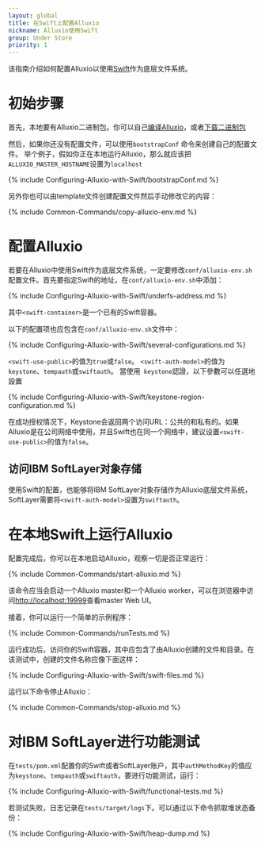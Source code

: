 ```yaml
---
layout: global
title: 在Swift上配置Alluxio
nickname: Alluxio使用Swift
group: Under Store
priority: 1
---
```


该指南介绍如何配置Alluxio以使用[Swift](http://docs.openstack.org/developer/swift/)作为底层文件系统。

# 初始步骤

首先，本地要有Alluxio二进制包。你可以自己[编译Alluxio](Building-Alluxio-Master-Branch.html)，或者[下载二进制包](Running-Alluxio-Locally.html)

然后，如果你还没有配置文件，可以使用`bootstrapConf` 命令来创建自己的配置文件。
举个例子，假如你正在本地运行Alluxio，那么就应该把`ALLUXIO_MASTER_HOSTNAME`设置为`localhost`
              
{% include Configuring-Alluxio-with-Swift/bootstrapConf.md %}
              
另外你也可以由template文件创建配置文件然后手动修改它的内容：

{% include Common-Commands/copy-alluxio-env.md %}

# 配置Alluxio

若要在Alluxio中使用Swift作为底层文件系统，一定要修改`conf/alluxio-env.sh`配置文件。首先要指定Swift的地址，在`conf/alluxio-env.sh`中添加：

{% include Configuring-Alluxio-with-Swift/underfs-address.md %}

其中`<swift-container>`是一个已有的Swift容器。

以下的配置项也应包含在`conf/alluxio-env.sh`文件中：

{% include Configuring-Alluxio-with-Swift/several-configurations.md %}
  	
`<swift-use-public>`的值为`true`或`false`。
`<swift-auth-model>`的值为`keystone`、`tempauth`或`swiftauth`。
當使用` keystone`認證，以下參數可以任選地設置

{% include Configuring-Alluxio-with-Swift/keystone-region-configuration.md %}

在成功授权情况下，Keystone会返回两个访问URL：公共的和私有的。如果Alluxio是在公司网络中使用，并且Swift也在同一个网络中，建议设置`<swift-use-public>`的值为`false`。


## 访问IBM SoftLayer对象存储

使用Swift的配置，也能够将IBM SoftLayer对象存储作为Alluxio底层文件系统，SoftLayer需要将`<swift-auth-model>`设置为`swiftauth`。
 
# 在本地Swift上运行Alluxio

配置完成后，你可以在本地启动Alluxio，观察一切是否正常运行：

{% include Common-Commands/start-alluxio.md %}

该命令应当会启动一个Alluxio master和一个Alluxio worker，可以在浏览器中访问[http://localhost:19999](http://localhost:19999)查看master Web UI。

接着，你可以运行一个简单的示例程序：

{% include Common-Commands/runTests.md %}

运行成功后，访问你的Swift容器，其中应包含了由Alluxio创建的文件和目录。在该测试中，创建的文件名称应像下面这样：

{% include Configuring-Alluxio-with-Swift/swift-files.md %}

运行以下命令停止Alluxio：

{% include Common-Commands/stop-alluxio.md %}

# 对IBM SoftLayer进行功能测试

在`tests/pom.xml`配置你的Swift或者SoftLayer账户，其中`authMethodKey`的值应为`keystone`、`tempauth`或`swiftauth`，要进行功能测试，运行：

{% include Configuring-Alluxio-with-Swift/functional-tests.md %}

若测试失败，日志记录在`tests/target/logs`下。可以通过以下命令抓取堆状态备份：

{% include Configuring-Alluxio-with-Swift/heap-dump.md %}
